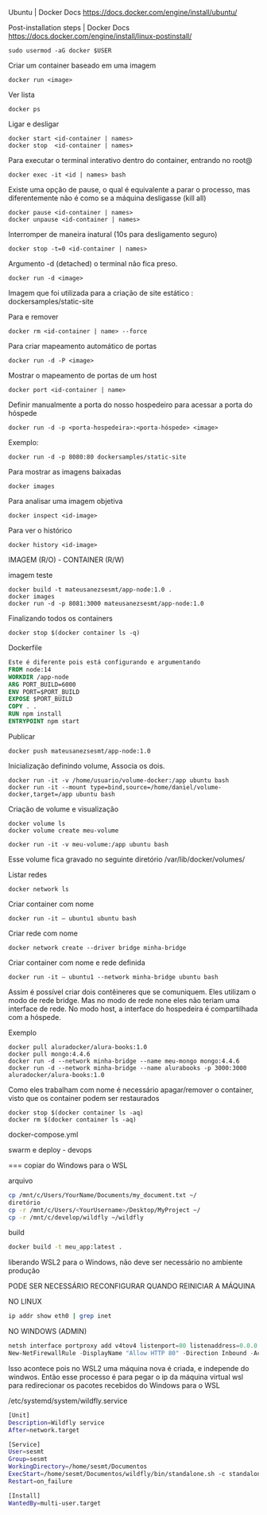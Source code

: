 Ubuntu | Docker Docs
https://docs.docker.com/engine/install/ubuntu/

Post-installation steps | Docker Docs
https://docs.docker.com/engine/install/linux-postinstall/

``` shell
sudo usermod -aG docker $USER
```

Criar um container baseado em uma imagem
``` shell 
docker run <image>
```


Ver lista
``` shell 
docker ps
```

Ligar e desligar
``` shell 
docker start <id-container | names>
docker stop  <id-container | names>
```

Para executar o terminal interativo dentro do container, entrando no root@<id>

``` shell 
docker exec -it <id | names> bash
```

Existe uma opção de pause, o qual é equivalente a parar o processo, mas diferentemente não é como se a máquina desligasse (kill all)
``` shell 
docker pause <id-container | names>
docker unpause <id-container | names>
```

Interromper de maneira inatural (10s para desligamento seguro)
``` shell 
docker stop -t=0 <id-container | names>
```

Argumento -d (detached) o terminal não fica preso.
``` shell 
docker run -d <image>
```

Imagem que foi utilizada para a criação de site estático : dockersamples/static-site

Para e remover
``` shell 
docker rm <id-container | name> --force
```

Para criar mapeamento automático de portas 
``` shell 
docker run -d -P <image>
```

Mostrar o mapeamento de portas de um host
``` shell 
docker port <id-container | name>
```

Definir manualmente a porta do nosso hospedeiro para acessar a porta do hóspede
``` shell 
docker run -d -p <porta-hospedeira>:<porta-hóspede> <image>
```

Exemplo:
``` shell 
docker run -d -p 8080:80 dockersamples/static-site
```

Para mostrar as imagens baixadas
``` shell 
docker images
```

Para analisar uma imagem objetiva
``` shell 
docker inspect <id-image>
```

Para ver o histórico
``` shell 
docker history <id-image>
```

IMAGEM (R/O) - CONTAINER (R/W)

imagem teste
``` shell 
docker build -t mateusanezsesmt/app-node:1.0 .
docker images
docker run -d -p 8081:3000 mateusanezsesmt/app-node:1.0
```

Finalizando todos os containers
``` shell 
docker stop $(docker container ls -q)
```

Dockerfile
``` Dockerfile
Este é diferente pois está configurando e argumentando
FROM node:14
WORKDIR /app-node
ARG PORT_BUILD=6000
ENV PORT=$PORT_BUILD
EXPOSE $PORT_BUILD
COPY . .
RUN npm install
ENTRYPOINT npm start
```

Publicar
``` shell 
docker push mateusanezsesmt/app-node:1.0
```

Inicialização definindo volume, Associa os dois.
``` shell 
docker run -it -v /home/usuario/volume-docker:/app ubuntu bash
docker run -it --mount type=bind,source=/home/daniel/volume-docker,target=/app ubuntu bash
```

Criação de volume e visualização
``` shell 
docker volume ls
docker volume create meu-volume
```

``` shell 
docker run -it -v meu-volume:/app ubuntu bash
```

Esse volume fica gravado no seguinte diretório /var/lib/docker/volumes/

Listar redes
``` shell 
docker network ls
```

Criar container com nome
``` shell 
docker run -it – ubuntu1 ubuntu bash
```

Criar rede com nome
``` shell 
docker network create --driver bridge minha-bridge
```

Criar container com nome e rede definida
``` shell 
docker run -it – ubuntu1 --network minha-bridge ubuntu bash
```

Assim é possível criar dois contêineres que se comuniquem. Eles utilizam o modo de rede bridge. Mas no modo de rede none eles não teriam uma interface de rede. No modo host, a interface do hospedeira é compartilhada com a hóspede.

Exemplo
``` shell 
docker pull aluradocker/alura-books:1.0
docker pull mongo:4.4.6
docker run -d --network minha-bridge --name meu-mongo mongo:4.4.6
docker run -d --network minha-bridge --name alurabooks -p 3000:3000 aluradocker/alura-books:1.0
```

Como eles trabalham com nome é necessário apagar/remover o container, visto que os container podem ser restaurados
``` shell 
docker stop $(docker container ls -aq)
docker rm $(docker container ls -aq)
```

docker-compose.yml 


swarm e deploy - devops



===
copiar do Windows para o WSL

arquivo
``` sh
cp /mnt/c/Users/YourName/Documents/my_document.txt ~/
diretório
cp -r /mnt/c/Users/<YourUsername>/Desktop/MyProject ~/
cp -r /mnt/c/develop/wildfly ~/wildfly
```


build
``` sh
docker build -t meu_app:latest .
```




liberando WSL2 para o Windows, não deve ser necessário no ambiente produção

PODE SER NECESSÁRIO RECONFIGURAR QUANDO REINICIAR A MÁQUINA

NO LINUX
``` sh
ip addr show eth0 | grep inet
```

NO WINDOWS (ADMIN)

``` powershell
netsh interface portproxy add v4tov4 listenport=80 listenaddress=0.0.0.0 connectport=80 connectaddress=<resultado-do-anterior>
New-NetFirewallRule -DisplayName "Allow HTTP 80" -Direction Inbound -Action Allow -Protocol TCP -LocalPort 80
``` 

Isso acontece pois no WSL2 uma máquina nova é criada, e independe do windwos. Então esse processo é para pegar o ip da máquina virtual wsl para redirecionar os pacotes recebidos do Windows para o WSL


/etc/systemd/system/wildfly.service
``` sh
[Unit]
Description=Wildfly service
After=network.target

[Service]
User=sesmt
Group=sesmt
WorkingDirectory=/home/sesmt/Documentos
ExecStart=/home/sesmt/Documentos/wildfly/bin/standalone.sh -c standalone-full.xml
Restart=on_failure

[Install]
WantedBy=multi-user.target
```


